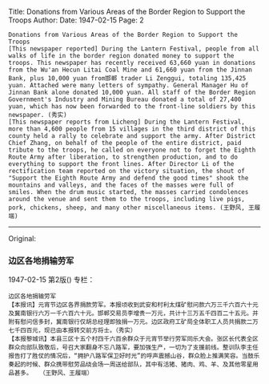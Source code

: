 Title: Donations from Various Areas of the Border Region to Support the Troops
Author: 
Date: 1947-02-15
Page: 2

    Donations from Various Areas of the Border Region to Support the Troops
    [This newspaper reported] During the Lantern Festival, people from all walks of life in the border region donated money to support the troops. This newspaper has recently received 63,660 yuan in donations from the Wu'an Hecun Litai Coal Mine and 61,660 yuan from the Jinnan Bank, plus 10,000 yuan from邯郸 trader Li Zenggui, totaling 135,425 yuan. Attached were many letters of sympathy. General Manager Hu of Jinnan Bank alone donated 10,000 yuan. All staff of the Border Region Government's Industry and Mining Bureau donated a total of 27,400 yuan, which has now been forwarded to the front-line soldiers by this newspaper. (秀实)
    [This newspaper reports from Licheng] During the Lantern Festival, more than 4,600 people from 15 villages in the third district of this county held a rally to celebrate and support the army. After District Chief Zhang, on behalf of the people of the entire district, paid tribute to the troops, he called on everyone not to forget the Eighth Route Army after liberation, to strengthen production, and to do everything to support the front lines. After Director Li of the rectification team reported on the victory situation, the shout of "Support the Eighth Route Army and defend the good times" shook the mountains and valleys, and the faces of the masses were full of smiles. When the drum music started, the masses carried condolences around the venue and sent them to the troops, including live pigs, pork, chickens, sheep, and many other miscellaneous items. (王野风, 王履端)



<hr /> 

Original: 


### 边区各地捐输劳军

1947-02-15
第2版()
专栏：

    边区各地捐输劳军
    【本报讯】元宵节边区各界捐款劳军。本报顷收到武安和村利太煤矿慰问款六万三千六百六十元及冀南银行六万一千六百六十元。邯郸交易员李增贵一万元，共计十三万五千四百二十五元。并附有慰问信多封，冀南银行仅胡总经理即独捐一万元。边区政府工矿局全体职工人员共捐款二万七千四百元，现已由本报转交前方将士。（秀实）
    【本报黎城讯】本县三区十五个村四千六百余群众于元宵节举行劳军同乐大会。张区长代表全区群众向部队致敬后，号召大家翻身不忘八路军，要加强生产，一切为了支援前线。整训队李主任报告打了胜仗的情况后，“拥护八路军保卫好时光”的呼声震撼山谷，群众脸上推满笑容。当鼓乐奏起的时候、群众携带慰劳品绕会场一周送给部队，其中有活猪、猪肉、鸡、羊、及其他零星用品甚多。  （王野风、王履端）
